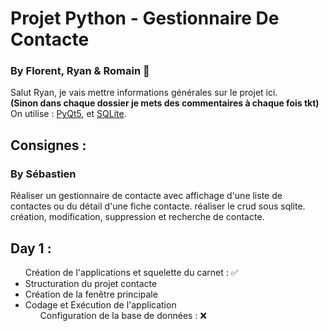 # Projet Python - Gestionnaire De Contacte
### By Florent, Ryan & Romain 🚩

Salut Ryan, je vais mettre informations générales sur le projet ici. <br/>
**(Sinon dans chaque dossier je mets des commentaires à chaque fois tkt)**
On utilise : [PyQt5](https://www.riverbankcomputing.com/static/Docs/PyQt5/index.html), et [SQLite](https://www.sqlite.org/docs.html).

## Consignes :
### By Sébastien
Réaliser un gestionnaire de contacte avec affichage d'une liste de contactes ou du détail d'une fiche contacte. réaliser le crud sous sqlite. 
création, modification, suppression et recherche de contacte.

## Day 1 : 
<ul> Création de l'applications et squelette du carnet : ✅ <br>
    <li>Structuration du projet contacte <br>
    <li>Création de la fenêtre principale <br>
    <li>Codage et Exécution de l'application <br>
<ul>
Configuration de la base de données : ❌

